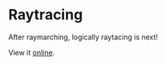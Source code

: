 # Raytracing
After raymarching, logically raytacing is next!

View it [online](https://99thedark.github.io/Raytracing/).
